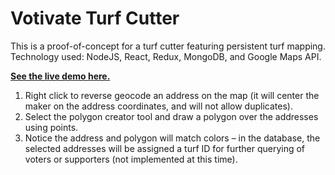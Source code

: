 Votivate Turf Cutter
=================================

This is a proof-of-concept for a turf cutter featuring persistent turf mapping. Technology used: NodeJS, React, Redux, MongoDB, and Google Maps API.

**[See the live demo here.](https://votivate-turf-cutter.herokuapp.com)**

1. Right click to reverse geocode an address on the map (it will center the maker on the address coordinates, and will not allow duplicates).
2. Select the polygon creator tool and draw a polygon over the addresses using points.
3. Notice the address and polygon will match colors – in the database, the selected addresses will be assigned a turf ID for further querying of voters or supporters (not implemented at this time).
